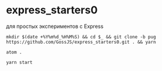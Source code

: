 # express_starters0
для простых экспериментов с Express

`mkdir $(date +%Y%m%d_%H%M%S) && cd $_ && git clone -b pug https://github.com/GossJS/express_starters0.git . && yarn`

`atom .`

`yarn start`
